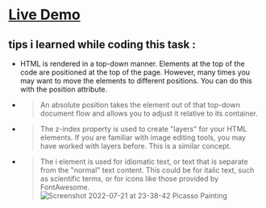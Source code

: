 # [Live Demo]( https://zenab12.github.io/Freecodecamp-Picasso-Pianting/)
## tips i learned while coding this task :

-  HTML is rendered in a top-down manner. Elements at the top of the code are positioned at the top of the page. However, many times you may want to move the elements to different positions. You can do this with the position attribute.
- > An absolute position takes the element out of that top-down document flow and allows you to adjust it relative to its container.
- > The z-index property is used to create "layers" for your HTML elements. If you are familiar with image editing tools, you may have worked with layers before. This is a similar concept.
- > The i element is used for idiomatic text, or text that is separate from the "normal" text content. This could be for italic text, such as scientific terms, or for icons like those provided by FontAwesome.
![Screenshot 2022-07-21 at 23-38-42 Picasso Painting](https://user-images.githubusercontent.com/78083890/180319754-4c06c667-ef09-4e51-937d-a92ccb18483f.png)
